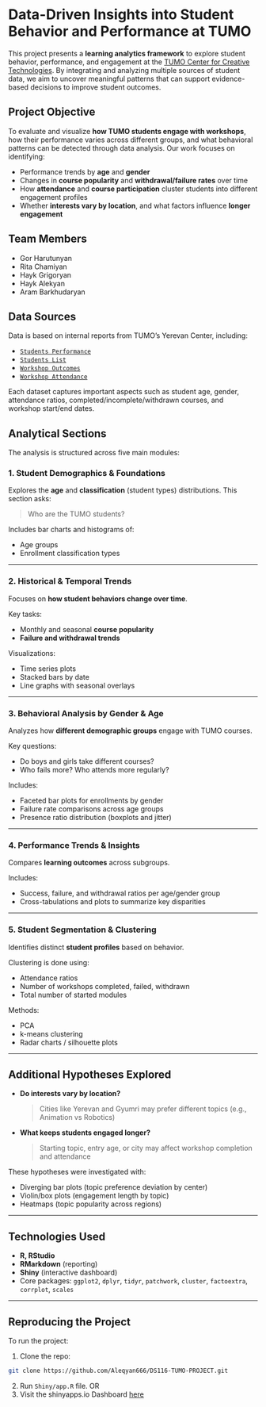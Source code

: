 # Data-Driven Insights into Student Behavior and Performance at TUMO

This project presents a **learning analytics framework** to explore student behavior, performance, and engagement at the [TUMO Center for Creative Technologies](https://tumo.org/). By integrating and analyzing multiple sources of student data, we aim to uncover meaningful patterns that can support evidence-based decisions to improve student outcomes.

## Project Objective

To evaluate and visualize **how TUMO students engage with workshops**, how their performance varies across different groups, and what behavioral patterns can be detected through data analysis. Our work focuses on identifying:

- Performance trends by **age** and **gender**
- Changes in **course popularity** and **withdrawal/failure rates** over time
- How **attendance** and **course participation** cluster students into different engagement profiles
- Whether **interests vary by location**, and what factors influence **longer engagement**

## Team Members

- Gor Harutunyan
- Rita Chamiyan
- Hayk Grigoryan
- Hayk Alekyan
- Aram Barkhudaryan

## Data Sources

Data is based on internal reports from TUMO’s Yerevan Center, including:

- [`Students Performance`](./Data/TUMO%20Yerevan_Students%20Performance_Table%20-%20Sheet1.csv)
- [`Students List`](./Data/TUMO%20Yerevan%20Center%20Report_Students%20List_Table%20-%20Sheet1.csv)
- [`Workshop Outcomes`](./Data/TUMO%20Yerevan%20Center%20Report_Who%20Passed%20What_Table%20-%20Sheet1.csv)
- [`Workshop Attendance`](./Data/TUMO%20Armenia%20Center%20Report_Workshops%20Statistics_Table.csv)

Each dataset captures important aspects such as student age, gender, attendance ratios, completed/incomplete/withdrawn courses, and workshop start/end dates.

## Analytical Sections

The analysis is structured across five main modules:

### 1. Student Demographics & Foundations
Explores the **age** and **classification** (student types) distributions. This section asks:
> Who are the TUMO students?

Includes bar charts and histograms of:
- Age groups
- Enrollment classification types

---

### 2. Historical & Temporal Trends
Focuses on **how student behaviors change over time**.

Key tasks:
- Monthly and seasonal **course popularity**
- **Failure and withdrawal trends**

Visualizations:
- Time series plots
- Stacked bars by date
- Line graphs with seasonal overlays

---

### 3. Behavioral Analysis by Gender & Age
Analyzes how **different demographic groups** engage with TUMO courses.

Key questions:
- Do boys and girls take different courses?
- Who fails more? Who attends more regularly?

Includes:
- Faceted bar plots for enrollments by gender
- Failure rate comparisons across age groups
- Presence ratio distribution (boxplots and jitter)

---

### 4. Performance Trends & Insights
Compares **learning outcomes** across subgroups.

Includes:
- Success, failure, and withdrawal ratios per age/gender group
- Cross-tabulations and plots to summarize key disparities

---

### 5. Student Segmentation & Clustering
Identifies distinct **student profiles** based on behavior.

Clustering is done using:
- Attendance ratios
- Number of workshops completed, failed, withdrawn
- Total number of started modules

Methods:
- PCA
- k-means clustering
- Radar charts / silhouette plots

---

## Additional Hypotheses Explored

- **Do interests vary by location?**
  > Cities like Yerevan and Gyumri may prefer different topics (e.g., Animation vs Robotics)

- **What keeps students engaged longer?**
  > Starting topic, entry age, or city may affect workshop completion and attendance

These hypotheses were investigated with:
- Diverging bar plots (topic preference deviation by center)
- Violin/box plots (engagement length by topic)
- Heatmaps (topic popularity across regions)

---

## Technologies Used

- **R, RStudio**
- **RMarkdown** (reporting)
- **Shiny** (interactive dashboard)
- Core packages: `ggplot2`, `dplyr`, `tidyr`, `patchwork`, `cluster`, `factoextra`, `corrplot`, `scales`

---

## Reproducing the Project

To run the project:

1. Clone the repo:
```bash
git clone https://github.com/Aleqyan666/DS116-TUMO-PROJECT.git
```
2. Run `Shiny/app.R` file. OR
3. Visit the shinyapps.io Dashboard [here](https://aleqyan666.shinyapps.io/TUMO_Dashbaord_final/)
